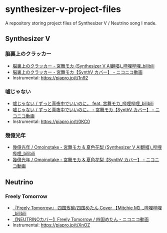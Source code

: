 # synthesizer-v-project-files

A repository storing project files of Synthesizer V / Neutrino song I made.

## Synthesizer V

### 脳裏上のクラッカー

- [脳裏上のクラッカー - 宮舞モカ (Synthesizer V AI翻唱)_哔哩哔哩_bilibili](https://www.bilibili.com/video/BV1u8wme1Egt/)
- [脳裏上のクラッカー - 宮舞モカ【SynthV カバー】 - ニコニコ動画](https://www.nicovideo.jp/watch/sm44560434)
- Instrumental: https://piapro.jp/t/1n92

### 嘘じゃない

- [嘘じゃない / ずっと真夜中でいいのに。 feat. 宮舞モカ_哔哩哔哩_bilibili](https://www.bilibili.com/video/BV1sXf2YcEou/)
- [嘘じゃない / ずっと真夜中でいいのに。 - 宮舞モカ【SynthV カバー】 - ニコニコ動画](https://www.nicovideo.jp/watch/sm44588043)
- Instrumental: https://piapro.jp/t/0KC0

### 幾億光年

- [幾億光年 / Omoinotake - 宮舞モカ & 夏色花梨 (Synthesizer V AI翻唱)_哔哩哔哩_bilibili](https://www.bilibili.com/video/BV1FENQenEQo/)
- [幾億光年 / Omoinotake - 宮舞モカ & 夏色花梨【SynthV カバー】 - ニコニコ動画](https://www.nicovideo.jp/watch/sm44633287)

## Neutrino

### Freely Tomorrow

- [『Freely Tomorrow』 四国玫碳/四国めたん Cover 【Mitchie M】_哔哩哔哩_bilibili](https://www.bilibili.com/video/BV1kZ18YyEdw)
- [【NEUTRINOカバー】Freely Tomorrow / 四国めたん - ニコニコ動画](https://www.nicovideo.jp/watch/sm44258486)
- Instrumental: https://piapro.jp/t/XnOZ
